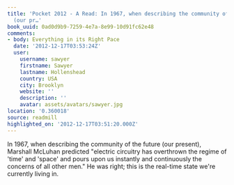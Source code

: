 ```yaml
---
title: 'Pocket 2012 - A Read: In 1967, when describing the community of the future
  (our pr…'
book_uuid: 0ad0d9b9-7259-4e7a-8e99-10d91fc62e48
comments:
- body: Everything in its Right Pace
  date: '2012-12-17T03:53:24Z'
  user:
    username: sawyer
    firstname: Sawyer
    lastname: Hollenshead
    country: USA
    city: Brooklyn
    website: ''
    description: ''
    avatar: assets/avatars/sawyer.jpg
location: '0.360018'
source: readmill
highlighted_on: '2012-12-17T03:51:20.000Z'
---
```


In 1967, when describing the community of the future (our present), Marshall McLuhan predicted "electric circuitry has overthrown the regime of 'time' and 'space' and pours upon us instantly and continuously the concerns of all other men." He was right; this is the real-time state we're currently living in.